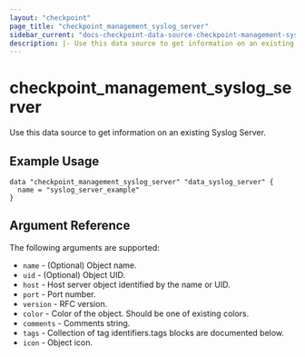 ```yaml
---
layout: "checkpoint"
page_title: "checkpoint_management_syslog_server"
sidebar_current: "docs-checkpoint-data-source-checkpoint-management-syslog-server"
description: |- Use this data source to get information on an existing Syslog Server.
---
```



# checkpoint_management_syslog_server

Use this data source to get information on an existing Syslog Server.

## Example Usage


```hcl
data "checkpoint_management_syslog_server" "data_syslog_server" {
  name = "syslog_server_example"
}
```

## Argument Reference

The following arguments are supported:

* `name` - (Optional) Object name. 
* `uid` - (Optional) Object UID.
* `host` - Host server object identified by the name or UID. 
* `port` - Port number. 
* `version` - RFC version. 
* `color` - Color of the object. Should be one of existing colors. 
* `comments` - Comments string. 
* `tags` - Collection of tag identifiers.tags blocks are documented below.
* `icon` - Object icon.
